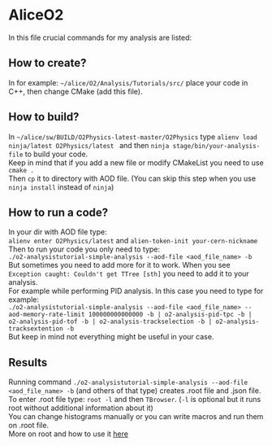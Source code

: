 # AliceO2
In this file crucial commands for my analysis are  listed:<br>
## How to create?
In for example: `~/alice/O2/Analysis/Tutorials/src/` place your code in C++, then change CMake (add this file).
## How to build?
In `~/alice/sw/BUILD/O2Physics-latest-master/O2Physics` type `alienv load ninja/latest O2Physics/latest ` and then `ninja stage/bin/your-analysis-file` to build your code. <br>
Keep in mind that if you add a new file or modify CMakeList you need to use `cmake .` <br>
Then `cp` it to directory with AOD file. (You can skip this step when you use `ninja install` instead of `ninja`) <br>
## How to run a code?
In your dir with AOD file type: <br>
`alienv enter O2Physics/latest` and  `alien-token-init your-cern-nickname`<br>
Then to run your code you only need to type: <br>
`./o2-analysistutorial-simple-analysis --aod-file <aod_file_name> -b` <br>
But sometimes you need to add more for it to work. When you see `Exception caught: Couldn't get TTree [sth]` you need to add it to your analysis. <br>
For example while performing PID analysis. In this case you need to type for example: <br>
`./o2-analysistutorial-simple-analysis --aod-file <aod_file_name> --aod-memory-rate-limit 100000000000000 -b | o2-analysis-pid-tpc -b | o2-analysis-pid-tof -b | o2-analysis-trackselection -b | o2-analysis-tracksextention -b ` <br>
But keep in mind not everything might be useful in your case. 
## Results
Running command `./o2-analysistutorial-simple-analysis --aod-file <aod_file_name> -b` (and others of that type) creates .root file and .json file. <br>
To enter .root file type: `root -l` and then `TBrowser`. (`-l` is optional but it runs root without additional information about it)<br>
You can change histograms manually or you can write macros and run them on .root file. <br>
More on root and how to use it [here](https://root.cern/manual/first_steps_with_root/) <br>
